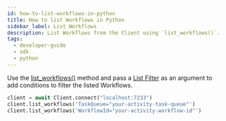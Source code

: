 ```yaml
---
id: how-to-list-workflows-in-python
title: How to list Workflows in Python
sidebar_label: List Workflows
description: List Workflows from the Client using `list_workflows()`.
tags:
  - developer-guide
  - sdk
  - python
---
```


Use the [list_workflows()](https://python.temporal.io/temporalio.client.Client.html#list_workflows) method and pass a [List Filter](/tctl-v1/workflow#list) as an argument to add conditions to filter the listed Workflows.

```python
client = await Client.connect("localhost:7233")
client.list_workflows('TaskQueue="your-activity-task-queue"')
client.list_workflows('WorkflowId="your-activity-workflow-id"')
```
